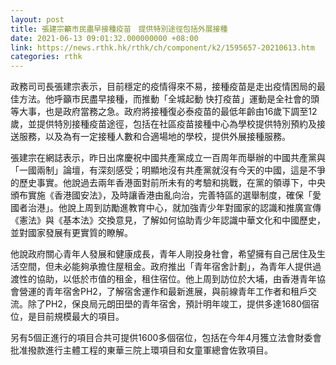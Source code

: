 ```yaml
---
layout: post
title: 張建宗籲市民盡早接種疫苗　提供特別途徑包括外展接種
date: 2021-06-13 09:01:32.000000000 +08:00
link: https://news.rthk.hk/rthk/ch/component/k2/1595657-20210613.htm
categories: rthk
---
```


政務司司長張建宗表示，目前穩定的疫情得來不易，接種疫苗是走出疫情困局的最佳方法。他呼籲市民盡早接種，而推動「全城起動 快打疫苗」運動是全社會的頭等大事，也是政府當務之急。政府將接種復必泰疫苗的最低年齡由16歲下調至12歲，並提供特別接種疫苗途徑，包括在社區疫苗接種中心為學校提供特別預約及接送服務，以及為有一定接種人數和合適場地的學校，提供外展接種服務。

張建宗在網誌表示，昨日出席慶祝中國共產黨成立一百周年而舉辦的中國共產黨與「一國兩制」論壇，有深刻感受；明顯地沒有共產黨就沒有今天的中國，這是不爭的歷史事實。他說過去兩年香港面對前所未有的考驗和挑戰，在黨的領導下，中央頒布實施《香港國安法》，及時讓香港由亂向治，完善特區的選舉制度，確保「愛國者治港」。他說上周到訪勵進教育中心，就加強青少年對國家的認識和推廣宣傳《憲法》與《基本法》交換意見，了解如何協助青少年認識中華文化和中國歷史，並對國家發展有更實質的瞭解。

他說政府關心青年人發展和健康成長，青年人剛投身社會，希望擁有自己居住及生活空間，但未必能夠承擔住屋租金。政府推出「青年宿舍計劃」，為青年人提供過渡性的協助，以低於巿值的租金，租住宿位。他上周到訪位於大埔，由香港青年協會營運的青年宿舍PH2，了解宿舍運作和最新進展，與前線青年工作者和租戶交流。除了PH2，保良局元朗田壆的青年宿舍，預計明年竣工，提供多達1680個宿位，是目前規模最大的項目。

另有5個正進行的項目合共可提供1600多個宿位，包括在今年4月獲立法會財委會批准撥款進行主體工程的東華三院上環項目和女童軍總會佐敦項目。
